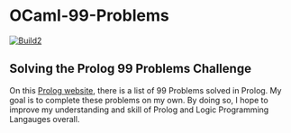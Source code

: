# OCaml-99-Problems

[![Build2][2]][0]

Solving the Prolog 99 Problems Challenge
------------
On this [Prolog website][prolog link], there is a list of 99 Problems solved in Prolog. My goal is to complete these problems on my own. By doing so, I hope to improve my understanding and skill of Prolog and Logic Programming Langauges overall.

[prolog link]: https://www.ic.unicamp.br/~meidanis/courses/mc336/2009s2/prolog/problemas/
[0]: https://travis-ci.org/bjfish/grails-ci-build-matrix-example
[2]: https://travis-matrix-badges.herokuapp.com/repos/hasantouma/99-Problems/branches/master/2?use_travis_com=true
